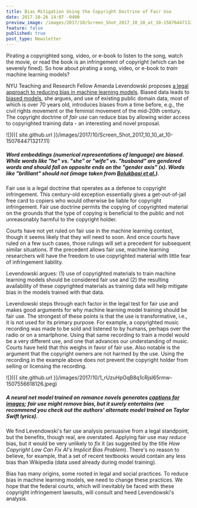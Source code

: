 ```yaml
---
title: Bias Mitigation Using the Copyright Doctrine of Fair Use
date: 2017-10-26 14:07 -0400
preview_image: /images/2017/10/Screen_Shot_2017_10_10_at_10-1507644713217.11
feature: false
published: true
post_type: Newsletter
---
```


Pirating a copyrighted song, video, or e-book to listen to the song, watch the movie, or read the book is an infringement of copyright (which can be severely fined). So how about pirating a song, video, or e-book to *train* machine learning models?

NYU Teaching and Research Fellow Amanda Levendowski proposes [a legal approach to reducing bias in machine learning models](https://papers.ssrn.com/sol3/papers.cfm?abstract_id=3024938). Biased data leads to [biased models](https://arxiv.org/abs/1607.06520), she argues, and use of existing public domain data, most of which is over 70 years old, introduces biases from a time before, e.g., the civil rights movement or the feminist movement of the mid-20th century. The copyright doctrine of *fair use* can reduce bias by allowing wider access to copyrighted training data - an interesting and novel proposal.

![]({{ site.github.url }}/images/2017/10/Screen_Shot_2017_10_10_at_10-1507644713217.11)

##### Word embeddings (numerical representations of language) are biased. While words like "he" vs. "she" or "wife" vs. "husband" are gendered words and should fall on opposite ends on the "gender axis" (x). Words like "brilliant" should not (image taken from [Bolukbasi et al.](https://arxiv.org/pdf/1607.06520.pdf)). 

Fair use is a legal doctrine that operates as a defense to copyright infringement. This century-old exception essentially gives a get-out-of-jail free card to copiers who would otherwise be liable for copyright infringement. Fair use doctrine permits the copying of copyrighted material on the grounds that the type of copying is beneficial to the public and not unreasonably harmful to the copyright holder.

Courts have not yet ruled on fair use in the machine learning context, though it seems likely that they will need to soon. And once courts have ruled on a few such cases, those rulings will set a precedent for subsequent similar situations. If the precedent allows fair use, machine learning researchers will have the freedom to use copyrighted material with little fear of infringement liability.

Levendowski argues: (1) use of copyrighted materials to train machine learning models should be considered fair use and (2) the resulting availability of these copyrighted materials as training data will help mitigate bias in the models trained with that data.

Levendowski steps through each factor in the legal test for fair use and makes good arguments for why machine learning model training should be fair use.  The strongest of these points is that the use is transformative, i.e., it is not used for its primary purpose. For example, a copyrighted music recording was made to be sold and listened to by humans, perhaps over the radio or on a smartphone. Using that same recording to train a model would be a very different use, and one that advances our understanding of music. Courts have held that this weighs in favor of fair use. Also notable is the argument that the copyright owners are not harmed by the use. Using the recording in the example above does not prevent the copyright holder from selling or licensing the recording.

![]({{ site.github.url }}/images/2017/10/1_rUzuHpOqB8q1cRjsl65rmw-1507556618126.jpeg)

##### A neural net model trained on romance novels generates [captions for images](https://medium.com/@samim/generating-stories-about-images-d163ba41e4ed); *fair use* might remove bias, but it surely entertains (we recommend you check out the authors' alternate model trained on Taylor Swift lyrics).

We find Levendowski's fair use analysis persuasive from a legal standpoint, but the benefits, though real, are overstated. Applying fair use may _reduce_ bias, but it would be very unlikely to _fix_ it (as suggested by the title _How Copyright Law Can Fix AI's Implicit Bias Problem_). There's no reason to believe, for example, that a set of recent textbooks would contain any less bias than Wikipedia (data used already during model training). 

Bias has many origins, some rooted in legal and social practices. To reduce bias in machine learning models, we need to change these practices. We hope that the federal courts, which will inevitably be faced with these copyright infringement lawsuits, will consult and heed Levendowski's analysis.